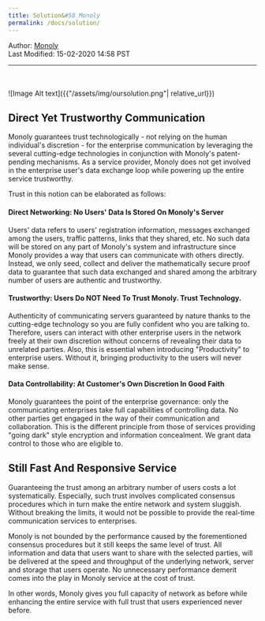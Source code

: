 ```yaml
---
title: Solution&#58 Monoly
permalink: /docs/solution/
---
```

Author: <a href="mailto:admin@monoly.com">Monoly</a>
<br>
Last Modified: 15-02-2020 14:58 PST
<br>

----

<br><br>
![Image Alt text]({{"/assets/img/oursolution.png"| relative_url}})
<br>

<!--In the previous page, we explored the existing approaches and their limitation. 

While the client & server model is common and easy, it is not proper for the enterprise users that the 3rd-party service providers may deal with the enterprise data. To minimize such risks, end-to-end encryptions were introduced; however, it lacks of scalability and leads to worse usability.

P2P networking model is an alternative in that no intermediary such as a service provider is capable of intercepting the user's data. However, it is not acceptable that the enterprise users rely on data exchanged through the network due to the lack of data reliability. Using Blockchain, users may trust the data integrity exchanged through the network but still they face challenges including performance and anonymity of server owners.
-->
## Direct Yet Trustworthy Communication

Monoly guarantees trust technologically - not relying on the human individual's discretion - for the enterprise communication by leveraging the several cutting-edge technologies in conjunction with Monoly's patent-pending mechanisms. As a service provider, Monoly does not get involved in the enterprise user's data exchange loop while powering up the entire service trustworthy.

Trust in this notion can be elaborated as follows:

#### **Direct Networking: No Users' Data Is Stored On Monoly's Server**
Users' data refers to users' registration information, messages exchanged among the users, traffic patterns, links that they shared, etc. No such data will be stored on any part of Monoly's system and infrastructure since Monoly provides a way that users can communicate with others directly. Instead, we only seed, collect and deliver the mathematically secure proof data to guarantee that such data exchanged and shared among the arbitrary number of users are authentic and trustworthy.

#### **Trustworthy: Users Do NOT Need To Trust Monoly. Trust Technology.**
Authenticity of communicating servers guaranteed by nature thanks to the cutting-edge technology so you are fully confident who you are talking to. Therefore, users can interact with other enterprise users in the network freely at their own discretion without concerns of revealing their data to unrelated parties. Also, this is essential when introducing "Productivity" to enterprise users. Without it, bringing productivity to the users will never make sense.

#### **Data Controllability: At Customer's Own Discretion In Good Faith**
Monoly guarantees the point of the enterprise governance: only the communicating enterprises take full capabilities of controlling data. No other parties get engaged in the way of their communication and collaboration. This is the different principle from those of services providing "going dark" style encryption and information concealment. We grant data control to those who are eligible to.

## Still Fast And Responsive Service
Guaranteeing the trust among an arbitrary number of users costs a lot systematically. Especially, such trust involves complicated consensus procedures which in turn make the entire network and system sluggish. Without breaking the limits, it would not be possible to provide the real-time communication services to enterprises.

Monoly is not bounded by the performance caused by the forementioned consensus procedures but it still keeps the same level of trust. All information and data that users want to share with the selected parties, will be delivered at the speed and throughput of the underlying network, server and storage that users operate. No unnecessary performance demerit comes into the play in Monoly service at the cost of trust. 

In other words, Monoly gives you full capacity of network as before while enhancing the entire service with full trust that users experienced never before.

<!--
## Highly scalable with trust
In the traditional client-server architecture, all data traffics flow into the servers that the service providers operate in this context. Accordingly, not only to scale out the service but to protect it securely, the service providers spend a huge amount of budgets and charge it. 
Traditional client-server networking model spends a huge amount of budgets to keep the system scalable. This is because all traffics need to concentrate on the service provider's system and 

Monol is highly scalable thanks to the information forwarding safty mechanism.
-->
